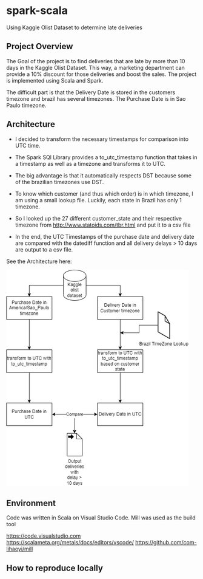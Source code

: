 # spark-scala
Using Kaggle Olist Dataset to determine late deliveries

## Project Overview

The Goal of the project is to find deliveries that are late by more than 10 days in the Kaggle Olist Dataset. This way, a marketing department can provide a 10% discount for those deliveries and boost the sales.
The project is implemented using Scala and Spark.

The difficult part is that the Delivery Date is stored in the customers timezone and brazil has several timezones. The Purchase Date is in Sao Paulo timezone.

## Architecture

- I decided to transform the necessary timestamps for comparison into UTC time. 
- The Spark SQl Library provides a to_utc_timestamp function that takes in a timestamp as well as a timezone and transforms it to UTC.
- The big advantage is that it automatically respects DST because some of the brazilian timezones use DST.
- To know which customer (and thus which order) is in which timezone, I am using a small lookup file. Luckily, each state in Brazil has only 1 timezone.
- So I looked up the 27 different customer_state and their respective timezone from http://www.statoids.com/tbr.html and put it to a csv file

- In the end, the UTC Timestamps of the purchase date and delivery date are compared with the datediff function and all delivery delays > 10 days are output to a csv file.

See the Architecture here:

![Arcitecture](Architecture.png)

## Environment

Code was written in Scala on Visual Studio Code. Mill was used as the build tool

https://code.visualstudio.com
https://scalameta.org/metals/docs/editors/vscode/
https://github.com/com-lihaoyi/mill

## How to reproduce locally
